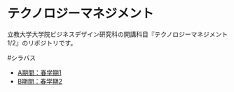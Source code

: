 # テクノロジーマネジメント
立教大学大学院ビジネスデザイン研究科の開講科目『テクノロジーマネジメント1/2』のリポジトリです。

#シラバス
- [A期間：春学期1](https://github.com/icat-lab/technology_management.md/blob/master/1st_term_1_syllabus.md)
- [B期間：春学期2](https://github.com/icat-lab/technology_management.md/blob/master/1st_term_2_syllabus.md)
